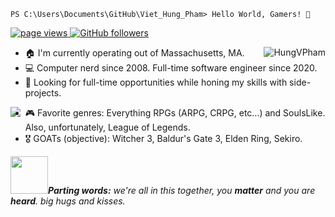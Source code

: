 ```console
PS C:\Users\Documents\GitHub\Viet_Hung_Pham> Hello World, Gamers! 👋 
```

<p align="left">
  <a href="https://github.com/HungVPham">
    <img src="https://komarev.com/ghpvc/?username=HungVPham" alt="page views">
  </a>
  <a href="https://github.com/dereknguyen269?tab=followers">
    <img alt="GitHub followers" src="https://img.shields.io/github/followers/HungVPham?color=blue&logo=github">
  </a>
</p>

<a href="/">
  <img src="https://github-readme-stats.vercel.app/api?username=HungVPham&show_icons=true&theme=react" alt="HungVPham" align="right" />
</a>

- :house: I'm currently operating out of Massachusetts, MA.
- :computer: Computer nerd since 2008. Full-time software engineer since 2020. 
- :dart: Looking for full-time opportunities while honing my skills with side-projects.
  
<a href="/">
  <img src="https://github-readme-steam-status.vercel.app/status/?steamid=76561198241297500&show_recent_game_bg=true" align="left" padding-right="10px" />
</a>


- :video_game: Favorite genres: Everything RPGs (ARPG, CRPG, etc...) and SoulsLike. Also, unfortunately, League of Legends.
- 🎖️ GOATs (objective): Witcher 3, Baldur's Gate 3, Elden Ring, Sekiro.

<img src="https://media.giphy.com/media/LnQjpWaON8nhr21vNW/giphy.gif" width="60"><em><b>Parting words:</b> we're all in this together, you <b>matter</b> and you are <b>heard</b>. big hugs and kisses. </em></img>
